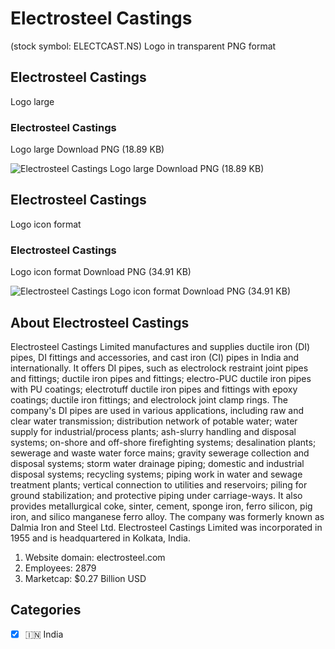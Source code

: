 # Electrosteel Castings
 (stock symbol: ELECTCAST.NS) Logo in transparent PNG format

## Electrosteel Castings
 Logo large

### Electrosteel Castings
 Logo large Download PNG (18.89 KB)

![Electrosteel Castings
 Logo large Download PNG (18.89 KB)](/img/orig/ELECTCAST.NS_BIG-aca1b4fb.png)

## Electrosteel Castings
 Logo icon format

### Electrosteel Castings
 Logo icon format Download PNG (34.91 KB)

![Electrosteel Castings
 Logo icon format Download PNG (34.91 KB)](/img/orig/ELECTCAST.NS-bece8861.png)

## About Electrosteel Castings


Electrosteel Castings Limited manufactures and supplies ductile iron (DI) pipes, DI fittings and accessories, and cast iron (CI) pipes in India and internationally. It offers DI pipes, such as electrolock restraint joint pipes and fittings; ductile iron pipes and fittings; electro-PUC ductile iron pipes with PU coatings; electrotuff ductile iron pipes and fittings with epoxy coatings; ductile iron fittings; and electrolock joint clamp rings. The company's DI pipes are used in various applications, including raw and clear water transmission; distribution network of potable water; water supply for industrial/process plants; ash-slurry handling and disposal systems; on-shore and off-shore firefighting systems; desalination plants; sewerage and waste water force mains; gravity sewerage collection and disposal systems; storm water drainage piping; domestic and industrial disposal systems; recycling systems; piping work in water and sewage treatment plants; vertical connection to utilities and reservoirs; piling for ground stabilization; and protective piping under carriage-ways. It also provides metallurgical coke, sinter, cement, sponge iron, ferro silicon, pig iron, and silico manganese ferro alloy. The company was formerly known as Dalmia Iron and Steel Ltd. Electrosteel Castings Limited was incorporated in 1955 and is headquartered in Kolkata, India.

1. Website domain: electrosteel.com
2. Employees: 2879
3. Marketcap: $0.27 Billion USD


## Categories
- [x] 🇮🇳 India
